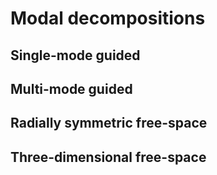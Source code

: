 # Modal decompositions

## Single-mode guided

## Multi-mode guided

## Radially symmetric free-space

## Three-dimensional free-space